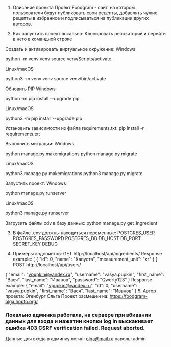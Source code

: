 1. Описание проекта
Проект Foodgram - сайт, на котором пользователи будут публиковать свои рецепты, добавлять чужие рецепты в избранное и подписываться на публикации других авторов.


2. Как запустить проект локально:
Клонировать репозиторий и перейти в него в командной строке

Cоздать и активировать виртуальное окружение:
Windows

python -m venv venv source venv/Scripts/activate

Linux/macOS

python3 -m venv venv source venv/bin/activate

Обновить PIP
Windows

python -m pip install --upgrade pip

Linux/macOS

python3 -m pip install --upgrade pip

Установить зависимости из файла requirements.txt:
pip install -r requirements.txt

Выполнить миграции:
Windows

python manage.py makemigrations python manage.py migrate

Linux/macOS

python3 manage.py makemigrations python3 manage.py migrate

Запустить проект:
Windows

python manage.py runserver

Linux/macOS

python3 manage.py runserver

Загрузить файлы cdv в базу данных:
python manage.py get_ingredient


3. В файле .env должны находиться переменные:
POSTGRES_USER
POSTGRES_PASSWORD
POSTGRES_DB
DB_HOST
DB_PORT
SECRET_KEY
DEBUG

4. Примеры эндпоинтов:
GET http://localhost/api/ingredients/
Response example:
[
    {
        "id": 0,
        "name": "Капуста",
        "measurement_unit": "кг"
    }
]
POST http://localhost/api/users/

{
    "email": "vpupkin@yandex.ru",
    "username": "vasya.pupkin",
    "first_name": "Вася",
    "last_name": "Иванов",
    "password": "Qwerty123"
}
Response example:
{
    "email": "vpupkin@yandex.ru",
    "id": 0,
    "username": "vasya.pupkin",
    "first_name": "Вася",
    "last_name": "Иванов"
}
5. Автор проекта:
Эгенбург Ольга
Проект размещен на: https://foodgram-olga.hopto.org/

### Локально админка работала, на сервере при вбивании данных для входа и нажатии кнопки log in выскакивает ошибка 403 CSRF verification failed. Request aborted.
Данные для входа в админку
логин: olga@mail.ru
пароль: admin
